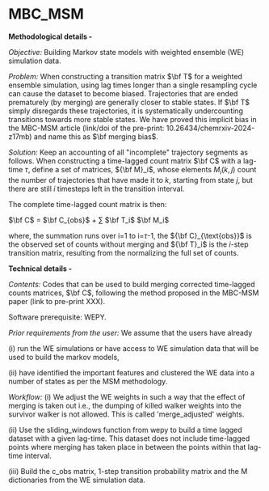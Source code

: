 # MBC_MSM

**Methodological details -**

*Objective:* Building Markov state models with weighted ensemble (WE) simulation data.

*Problem:* When constructing a transition matrix $\bf T$ for a weighted ensemble simulation, using lag times longer than a single resampling cycle can cause the dataset to become biased. Trajectories that are ended prematurely (by merging) are generally closer to stable states. If $\bf T$ simply disregards these trajectories, it is systematically undercounting transitions towards more stable states. We have proved this implicit bias in the MBC-MSM article (link/doi of the pre-print: 10.26434/chemrxiv-2024-z17mb) and name this as $\bf merging bias$.   

*Solution:* Keep an accounting of all "incomplete" trajectory segments as follows.  When constructing a time-lagged count matrix $\bf C$ with a lag-time $\tau$, define a set of matrices, ${\bf M}_i$, whose elements $M_i(k,j)$ count the number of trajectories that have made it to $k$, starting from state $j$, but there are still $i$ timesteps left in the transition interval.

The complete time-lagged count matrix is then:

$\bf C$ = $\bf C_{obs}$ + $\sum$ $\bf T_i$ $\bf M_i$

where, the summation runs over i=1 to i=$\tau$-1, the ${\bf C}_{\text{obs}}$ is the observed set of counts without merging and ${\bf T}_i$ is the $i$-step transition matrix, resulting from the normalizing the full set of counts.

**Technical details -**

*Contents:* Codes that can be used to build merging corrected time-lagged counts matrices, $\bf C$, following the method proposed in the MBC-MSM paper (link to pre-print XXX).

Software prerequisite: WEPY.

*Prior requirements from the user:* 
We assume that the users have already

(i) run the WE simulations or have access to WE simulation data that will be used to build the markov models,

(ii) have identified the important features and clustered the WE data into a number of states as per the MSM methodology. 

*Workflow:*
(i)    We adjust the WE weights in such a way that the effect of merging is taken out i.e., the dumping of killed walker weights into the survivor walker is not allowed. This is called 'merge_adjusted' weights.

(ii)   Use the sliding_windows function from wepy to build a time lagged dataset with a given lag-time. This dataset does not include time-lagged points where merging has taken place in between the points within that 
lag-time interval.

(iii)  Build the c_obs matrix,  1-step transition probability matrix and the M dictionaries from the WE simulation data.
